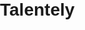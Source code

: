 # Talentely
<!DOCTYPE html>
<html lang="en">
<head>
    <meta charset="UTF-8">
    <meta name="viewport" content="width=device-width, initial-scale=1.0">
    <title>Delightful Bites Restaurant</title>
    <script src="https://cdn.tailwindcss.com"></script>
    <style>
        /* Custom Animations */
        .fade-in {
            animation: fadeIn 1.5s ease-in-out;
        }

        .slide-up {
            animation: slideUp 1s ease-out;
        }

        @keyframes fadeIn {
            from {
                opacity: 0;
            }
            to {
                opacity: 1;
            }
        }

        @keyframes slideUp {
            from {
                transform: translateY(20px);
                opacity: 0;
            }
            to {
                transform: translateY(0);
                opacity: 1;
            }
        }
    </style>
</head>
<body class="bg-gray-50 font-sans">
    <!-- Navigation -->
    <nav class="bg-white shadow-lg sticky top-0 z-50">
        <div class="container mx-auto px-6 py-4 flex justify-between items-center fade-in">
            <a href="#" class="text-2xl font-bold text-green-600 hover:text-green-800">Delightful Bites</a>
            <div class="space-x-6">
                <a href="#menu" class="text-gray-800 hover:text-green-600 transition duration-300">Menu</a>
                <a href="#about" class="text-gray-800 hover:text-green-600 transition duration-300">About</a>
                <a href="#gallery" class="text-gray-800 hover:text-green-600 transition duration-300">Gallery</a>
                <a href="#contact" class="text-gray-800 hover:text-green-600 transition duration-300">Contact</a>
                <button id="cart-btn" class="bg-green-500 text-white px-4 py-2 rounded-lg shadow hover:bg-green-600 transition duration-300">
                    Cart (<span id="cart-count">0</span>)
                </button>
            </div>
        </div>
    </nav>

    <!-- Hero Section -->
    <header class="bg-cover bg-center h-[600px] relative" style="background-image: url('https://source.unsplash.com/1200x800/?restaurant');">
        <div class="absolute inset-0 bg-black bg-opacity-50 flex items-center justify-center">
            <div class="text-center text-white p-8 rounded-lg slide-up">
                <h1 class="text-5xl font-extrabold mb-4">Welcome to Delightful Bites</h1>
                <p class="text-2xl">Exquisite Cuisine, Unforgettable Experience</p>
                <a href="#menu" class="inline-block mt-6 bg-green-500 text-white px-6 py-3 rounded-lg shadow hover:bg-green-600 transition duration-300">
                    Explore Menu
                </a>
            </div>
        </div>
    </header>

    <!-- Menu Section -->
    <section id="menu" class="container mx-auto my-16 px-6">
        <h2 class="text-4xl font-bold text-center mb-10 fade-in">Our Menu</h2>
        <div id="menu-items" class="grid md:grid-cols-3 gap-8">
            <!-- Menu items will be dynamically added here -->
        </div>
    </section>

    <!-- About Section -->
    <section id="about" class="container mx-auto my-16 px-6">
        <h2 class="text-4xl font-bold text-center mb-10 fade-in">About Us</h2>
        <p class="text-lg text-gray-700 text-center max-w-3xl mx-auto fade-in">
            At Delightful Bites, we are dedicated to providing exceptional culinary experiences that delight your taste buds and leave a lasting impression. Our team of experienced chefs uses the freshest ingredients to create dishes that are as delicious as they are memorable. Join us for a dining experience like no other!
        </p>
    </section>

    <!-- Gallery Section -->
    <section id="gallery" class="container mx-auto my-16 px-6">
        <h2 class="text-4xl font-bold text-center mb-10 fade-in">Gallery</h2>
        <div class="grid md:grid-cols-3 gap-6 fade-in">
            <img src="https://encrypted-tbn0.gstatic.com/images?q=tbn:ANd9GcRrALs2gUhSyftPQPc_B5evmTp57gVEoGaouw&s" alt="Restaurant Interior" class="rounded-lg shadow-md">
            <img src="https://encrypted-tbn0.gstatic.com/images?q=tbn:ANd9GcSHzIu1xsyWd4cBCkwvqdEQQgwfb3rrYC28vQ&s" alt="Dining Table" class="rounded-lg shadow-md">
            <img src="https://encrypted-tbn0.gstatic.com/images?q=tbn:ANd9GcT4tXj_PGb1vPThrUndOWdRGR_EQieIlUwZtA&s" alt="Chef at Work" class="rounded-lg shadow-md">
            <img src="https://encrypted-tbn0.gstatic.com/images?q=tbn:ANd9GcRMFIqm-v9UtnUnOrPFFEc2Z7izl1OtdP-mvg&s" alt="Beautiful Lighting" class="rounded-lg shadow-md">
            <img src="https://t3.ftcdn.net/jpg/02/60/12/88/360_F_260128861_Q2ttKHoVw2VrmvItxyCVBnEyM1852MoJ.jpg" alt="Delicious Food" class="rounded-lg shadow-md">
            <img src="https://encrypted-tbn0.gstatic.com/images?q=tbn:ANd9GcTDbsMYPhDbzF8k8TVVha_81HCmapOwFtymDw&s" alt="Modern Kitchen" class="rounded-lg shadow-md">
        </div>
    </section>

    <!-- Contact Section -->
    <section id="contact" class="container mx-auto my-16 px-6">
        <h2 class="text-4xl font-bold text-center mb-10 fade-in">Contact Us</h2>
        <form class="max-w-lg mx-auto space-y-6 fade-in">
            <div>
                <label for="name" class="block text-gray-700 font-bold mb-2">Name:</label>
                <input type="text" id="name" class="w-full p-3 border rounded focus:outline-none focus:ring-2 focus:ring-green-500" placeholder="Your Name" required>
            </div>
            <div>
                <label for="email" class="block text-gray-700 font-bold mb-2">Email:</label>
                <input type="email" id="email" class="w-full p-3 border rounded focus:outline-none focus:ring-2 focus:ring-green-500" placeholder="Your Email" required>
            </div>
            <div>
                <label for="message" class="block text-gray-700 font-bold mb-2">Message:</label>
                <textarea id="message" class="w-full p-3 border rounded h-32 focus:outline-none focus:ring-2 focus:ring-green-500" placeholder="Your Message" required></textarea>
            </div>
            <button type="submit" class="w-full bg-green-500 text-white py-3 rounded-lg shadow hover:bg-green-600 transition duration-300">
                Send Message
            </button>
        </form>
    </section>

    <!-- Location Section -->
    <section id="location" class="container mx-auto my-16 px-6">
        <h2 class="text-4xl font-bold text-center mb-10 fade-in">Our Location</h2>
        <div id="map" class="w-full h-96 fade-in">
            <iframe
                src="https://www.openstreetmap.org/export/embed.html?bbox=-73.947582%2C40.719438%2C-73.922874%2C40.741629&layer=mapnik&marker=40.730534%2C-73.935228"
                style="border:0; width: 100%; height: 100%;"
                allowfullscreen=""
                loading="lazy">
            </iframe>
        </div>
    </section>

    <!-- Cart Modal -->
    <div id="cart-modal" class="fixed inset-0 bg-black bg-opacity-50 hidden z-50 flex items-center justify-center">
        <div class="bg-white rounded-lg p-8 max-w-lg w-full transform scale-95 transition-transform duration-300">
            <div class="flex justify-between items-center mb-4">
                <h2 class="text-2xl font-bold">Your Cart</h2>
                <button id="close-cart" class="text-red-500 hover:text-red-700">Close</button>
            </div>
            <div id="cart-items" class="space-y-4 mb-4">
                <!-- Cart items will be dynamically added here -->
            </div>
            <div class="border-t pt-4">
                <div class="flex justify-between mb-4">
                    <span class="font-bold">Total:</span>
                    <span id="cart-total">$0.00</span>
                </div>
                <button id="checkout-btn" class="w-full bg-green-500 text-white py-3 rounded-lg shadow hover:bg-green-600 transition duration-300">
                    Proceed to Checkout
                </button>
            </div>
        </div>
    </div>

    <script>
        // Menu Items Data
        const menuItems = [
            { id: 1, name: 'Margherita Pizza', price: 12.99, image: 'https://ca.ooni.com/cdn/shop/articles/20220211142645-margherita-9920.jpg?crop=center&height=915&v=1661341987&width=1200' },
            { id: 2, name: 'Caesar Salad', price: 8.50, image: 'https://cdn.loveandlemons.com/wp-content/uploads/2024/12/caesar-salad.jpg' },
            { id: 3, name: 'Grilled Salmon', price: 18.99, image: 'https://encrypted-tbn0.gstatic.com/images?q=tbn:ANd9GcRnC2p7osU5rqS-9mXW8IVtilKYpAMKQPWdxw&s' },
            { id: 4, name: 'Vegetarian Pasta', price: 14.50, image: 'https://encrypted-tbn0.gstatic.com/images?q=tbn:ANd9GcRKJHMs4My3OUj4hgaGObfXZI1bUasnd5oUhg&s' },
            { id: 5, name: 'Chicken Burger', price: 11.99, image: 'https://encrypted-tbn0.gstatic.com/images?q=tbn:ANd9GcQqVL56hNet6FNNKXkL6KaPyUZ7iz1ePMsh5g&s' },
            { id: 6, name: 'Chocolate Brownie', price: 6.99, image: 'https://encrypted-tbn0.gstatic.com/images?q=tbn:ANd9GcQUgLs3F7VS7IYwO8D3-lI2hC76Lzic792YUg&s' }
        ];

        // Cart Management
        let cart = [];

        function renderMenuItems() {
            const menuContainer = document.getElementById('menu-items');
            menuContainer.innerHTML = menuItems.map(item => `
                <div class="bg-white rounded-lg shadow-md overflow-hidden hover:shadow-lg transition duration-300">
                    <img src="${item.image}" alt="${item.name}" class="w-full h-48 object-cover">
                    <div class="p-4">
                        <h3 class="font-bold text-lg mb-2">${item.name}</h3>
                        <div class="flex justify-between items-center">
                            <span class="text-green-600 font-bold">$${item.price.toFixed(2)}</span>
                            <button onclick="addToCart(${item.id})" class="bg-green-500 text-white px-3 py-1 rounded-lg hover:bg-green-600 transition duration-300">
                                Add to Cart
                            </button>
                        </div>
                    </div>
                </div>
            `).join('');
        }

        function addToCart(itemId) {
            const item = menuItems.find(i => i.id === itemId);
            const existingItem = cart.find(i => i.id === itemId);

            if (existingItem) {
                existingItem.quantity++;
            } else {
                cart.push({ ...item, quantity: 1 });
            }

            updateCart();
        }

        function updateCart() {
            const cartCount = document.getElementById('cart-count');
            const cartItems = document.getElementById('cart-items');
            const cartTotal = document.getElementById('cart-total');

            const totalItems = cart.reduce((sum, item) => sum + item.quantity, 0);
            const total = cart.reduce((sum, item) => sum + item.price * item.quantity, 0);

            cartCount.textContent = totalItems;
            cartItems.innerHTML = cart.map(item => `
                <div class="flex justify-between items-center">
                    <span>${item.name} x ${item.quantity}</span>
                    <span>$${(item.price * item.quantity).toFixed(2)}</span>
                </div>
            `).join('');

            cartTotal.textContent = `$${total.toFixed(2)}`;
        }

        // Cart Modal Functionality
        document.getElementById('cart-btn').addEventListener('click', () => {
            const modal = document.getElementById('cart-modal');
            modal.classList.remove('hidden');
            modal.querySelector('div').classList.remove('scale-95');
        });

        document.getElementById('close-cart').addEventListener('click', () => {
            const modal = document.getElementById('cart-modal');
            modal.classList.add('hidden');
            modal.querySelector('div').classList.add('scale-95');
        });

        document.getElementById('checkout-btn').addEventListener('click', () => {
            alert('Thanks for ordering! Your order is being processed.');
            document.getElementById('cart-modal').classList.add('hidden');
        });

        // Initialize Menu
        renderMenuItems();
    </script>
</body>
</html> <!DOCTYPE html>
<html lang="en">
<head>
    <meta charset="UTF-8">
    <meta http-equiv="X-UA-Compatible" content="IE=edge">
    <meta name="viewport" content="width=device-width, initial-scale=1.0">
    <title>Responsive Pizza Landing Page</title>
    <!-- Box Icons -->
    <link rel="stylesheet"
  href="https://unpkg.com/boxicons@latest/css/boxicons.min.css">
  <!-- Link To CSS -->
  <link rel="stylesheet" href="code.css">

</head>
<body>
    <!-- Navbar -->
    <header>
        <a href="#" class="logo">Pizza Pie</a>
        <div class="bx bx-menu" id="menu-icon"></div>

        <ul class="navbar">
            <li><a href="#home">Home</a></li>
            <li><a href="#about">About</a></li>
            <li><a href="#menu">Menu</a></li>
            <li><a href="#services">Service</a></li>
            <li><a href="#contact">Contact</a></li>
            <!-- Dark Mode -->
            <div class="bx bx-moon" id="darkmode"></div>
        </ul>
    </header>
    <!-- Home Section-->
    <section class="home" id="home">
        <div class="home-text">
            <h1>Pizza Taste</h1>
            <h2>The tasty pizza of <br> your choice</h2>
            <a href="file:///C:/Users/LENOVO/Desktop/script.html">View Menu</a>
        </div>
        <div class="home-img">
            <img src= "C:\Users\LENOVO\Desktop\pizza.jpg" alt="pizzi">
        </div>
    </section>

    <!-- About -->
    <section class="about" id="about">
        <div class="about-img">
            <img src=C:\Users\LENOVO\Desktop\pizzi2.jpg alt="">
        </div>
        <div class="about-text">
            <span>About Us</span>
            <h2>We make good and <br> tasty pizzas</h2>
            <p>Whether you're hosting a party or indulging in a solo feast, we ensure quick delivery straight to your doorstep.</p>
            <a href="file:///C:/Users/LENOVO/Desktop/index.html">Learn More</a>
        </div>
    </section>

    <!-- Menu -->
    <section class="menu" id="menu">

        <div class="heading">
            <span>Menu</span>
            <h2>Tasty menu of the week</h2>
        </div>
        <div class="menu-container">
            <!-- Box 1 -->
            <div class="box">
                <div class="box-img">
                    <img src="https://images.pexels.com/photos/803290/pexels-photo-803290.jpeg?cs=srgb&dl=pexels-beqa-tefnadze-803290.jpg&fm=jpg" alt="">
                </div>
                <h2>Cheese Pizza</h2>
                <h3>Tasty Food</h3>
                <span>$30.05</span>
                <i class='bx bx-cart-alt'></i>
            </div>
            <!-- Box 2 -->
            <div class="box">
                <div class="box-img">
                    <img src="https://img.freepik.com/free-photo/pepperoni-pizza-with-sausages-cheese-dark-wooden-table_220768-9277.jpg?size=626&ext=jpg" alt="">
                </div>
                <h2>Tropical Pizza</h2>
                <h3>Tasty Food</h3>
                <span>$42.05</span>
                <i class='bx bx-cart-alt'></i>
            </div>
            <!-- Box 3 -->
            <div class="box">
                <div class="box-img">
                    <img src="https://img.freepik.com/free-photo/top-view-pepperoni-pizza-with-mushroom-sausages-bell-pepper-olive-corn-black-wooden_141793-2158.jpg?w=740&t=st=1661842808~exp=1661843408~hmac=c40f0c154036b96b1dba17947c4e4f7c07f40db983106490402bb0b7b6ec452e" alt="">
                </div>
                <h2>Mecaroni Pizza</h2>
                <h3>Tasty Food</h3>
                <span>$12.05</span>
                <i class='bx bx-cart-alt'></i>
            </div>
        </div>
    </section>

    <!-- Service -->
    <section class="services" id="services">
        <div class="heading">
            <span>Services</span>
            <h2>We provide best food services</h2>
        </div>

        <div class="servives-container">
            <!-- Box 1 -->
            <div class="s-box">
                <img src="https://images.pexels.com/photos/280453/pexels-photo-280453.jpeg?auto=compress&cs=tinysrgb&dpr=1&w=500.png" alt="">
                <h3>You Order</h3>
                <p>Order Your Favorite Pizza 🍕
Craving delicious, hot, and cheesy pizza? You’re just a few clicks away from satisfying your taste buds!

.</p>
            </div>
            <!-- Box 2 -->
            <div class="s-box">
                <img src="https://images.pexels.com/photos/4391470/pexels-photo-4391470.jpeg?auto=compress&cs=tinysrgb&dpr=1&w=500.png" alt="">
                <h3>Shipping</h3>
                <p>Fast Delivery: Piping hot pizza delivered right to your doorstep!
Satisfaction Guaranteed: We promise you'll love every bite..</p>
            </div>
            <!-- Box 3 -->
            <div class="s-box">
                <img src="https://images.pexels.com/photos/4393426/pexels-photo-4393426.jpeg?auto=compress&cs=tinysrgb&dpr=1&w=500.png" alt="">
                <h3>Delivered</h3>
                <p>Special Offers on Delivery
Free Delivery: On orders above $20.
Combo Deals: Add sides and drinks to your order and save big!
Loyalty Rewards: Earn points every time you order and redeem them for discounts.
</p>
            </div>
        </div>
    </section>

    <!-- Connect -->
    <section class="connect">
        <div class="connect-text">
            <span>Let's Talk</span>
            <h2>Connect now</h2>
        </div>
        <a href="file:///C:/Users/LENOVO/Desktop/contact.html">Contact Us</a>
    </section>

    <!-- Contact -->
    <section class="contact" id="contact">
        <div class="contact-box">
            <h3>Pizza Pie</h3>
            <span>Connect With Us</span>
            <div class="social">
                <a href="#"><i class='bx bxl-facebook' ></i></a>
                <a href="#"><i class='bx bxl-twitter' ></i></a>
                <a href="#"><i class='bx bxl-instagram' ></i></a>
            </div>
        </div>
        <div class="contact-box">
            <h3>Menu Links</h3>
            <li><a href="#home">Home</a></li>
            <li><a href="#about">About</a></li>
            <li><a href="#menu">Menu</a></li>
            <li><a href="#services">Service</a></li>
            <li><a href="#contact">Contact</a></li>
        </div>
        <div class="contact-box">
            <h3>Quick Links</h3>
            <li><a href="#Contact">Contact</a></li>
            <li><a href="#Privacy Policy">Privacy Policy</a></li>
            <li><a href="#Disclaimer">Disclaimer</a></li>
            <li><a href="#Terms Of Use">Terms Of Use</a></li>
        </div>
        <div class="contact-box address">
            <h3>Contact</h3>
            <i class='bx bxs-map' ><span>005,Dayananda Sagar University,Harohalli,Karnataka,562112,India</span></i>
<a href="https://www.dsu.edu.in/">Dayananda Sagar university</a>
            <i class='bx bxs-phone' ><span>+91 698 9345 783</span></i>
            <i class='bx bxs-envelope' ><span>pizzeriaatmyuni@email.com</span></i>
        </div>
    </section>

    <!-- Copyright -->
    <div class="copyright">
        <p>©️ Asslone4 All Right Reserved.</p>
    </div>


    <!-- Scroll Reveal -->
    <script src="https://unpkg.com/scrollreveal"></script>
    <!-- Link To JavaScript -->
    <script src="code.js"></script>
</body>
</html> /* Google Fonts */
  @import url("https://fonts.googleapis.com/css2?family=Poppins:wght@300;400;500;600;700&display=swap");
  * {
    margin: 0;
    padding: 0;
    font-family: "Poppins", sans-serif;
    box-sizing: border-box;
    scroll-behavior: smooth;
    scroll-padding-top: 2rem;
    list-style: none;
    text-decoration: none;
  }
  *::selection {
    background: var(--main-color);
    color: #fff;
  }
  :root {
    --main-color: #ffb411;
    --text-c
    v>
            <!-- Box 2 -->
            <div class="s-box">
                <img src="https://images.pexels.com/photos/4391470/pexels-photo-4391470.jpeg?auto=compress&cs=tinysrgb&dpr=1&w=500.png" alt="">
                <h3>Shipping</h3>
                <p>Fast Delivery: Piping hot pizza delivered right to your doorstep!
Satisfaction Guaranteed: We promise you'll love every bite..</p>
            </div>
            <!-- Box 3 -->
            <div class="s-box">
                <img src="https://images.pexels.com/photos/4393426/pexels-photo-4393426.jpeg?auto=compress&cs=tinysrgb&dpr=1&w=500.png" alt="">
                <h3>Delivered</h3>
                <p>Special Offers on Delivery
Free Delivery: On orders above $20.
Combo Deals: Add sides and drinks to your order and save big!
Loyalty Rewards: Earn points every time you order and redeem them for discounts.
</p>
            </div>
        </div>
    </section>

    <!-- Connect -->
    <section class="connect">
        <div class="connect-text">
            <span>Let's Talk</span>
            <h2>Connect now</h2>
        </div>
        <a href="file:///C:/Users/LENOVO/Desktop/contact.html">Contact Us</a>
    </section>

    <!-- Contact -->
    <section class="contact" id="contact">
        <div class="contact-box">
            <h3>Pizza Pie</h3>
            <span>Connect With Us</span>
            <div class="social">
                <a href="#"><i class='bx bxl-facebook' ></i></a>
                <a href="#"><i class='bx bxl-twitter' ></i></a>
                <a href="#"><i class='bx bxl-instagram' ></i></a>
            </div>
        </div>
        <div class="contact-box">
            <h3>Menu Links</h3>
            <li><a href="#home">Home</a></li>
            <li><a href="#about">About</a></li>
            <li><a href="#menu">Menu</a></li>
            <li><a href="#services">Service</a></li>
            <li><a href="#contact">Contact</a></li>
        </div>
        <div class="contact-box">
            <h3>Quick Links</h3>
            <li><a href="#Contact">Contact</a></li>
            <li><a href="#Privacy Policy">Privacy Policy</a></li>
            <li><a href="#Disclaimer">Disclaimer</a></li>
            <li><a href="#Terms Of Use">Terms Of Use</a></li>
        </div>
        <div class="contact-box address">
            <h3>Contact</h3>
            <i class='bx bxs-map' ><span>005,Dayananda Sagar University,Harohalli,Karnataka,562112,India</span></i>
<a href="https://www.dsu.edu.in/">Dayananda Sagar university</a>
            <i class='bx bxs-phone' ><span>+91 698 9345 783</span></i>
            <i class='bx bxs-envelope' ><span>pizzeriaatmyuni@email.com</span></i>
        </div>
    </section>

    <!-- Copyright -->
    <div class="copyright">
        <p>©️ Asslone4 All Right Reserved.</p>
    </div>


    <!-- Scroll Reveal -->
    <script src="https://unpkg.com/scrollreveal"></script>
    <!-- Link To JavaScript -->
    <script src="code.js"></script>
</body>
</html> /* Google Fonts */
  @import url("https://fonts.googleapis.com/css2?family=Poppins:wght@300;400;500;600;700&display=swap");
  * {
    margin: 0;
    padding: 0;
    font-family: "Poppins", sans-serif;
    box-sizing: border-box;
    scroll-behavior: smooth;
    scroll-padding-top: 2rem;
    list-style: none;
    text-decoration: none;
  }
  *::selection {
    background: var(--main-color);
    color: #fff;
  }
  :root {
    --main-color: #ffb411;
    --text-c
